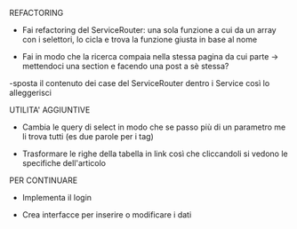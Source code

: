 REFACTORING

- Fai refactoring del ServiceRouter: una sola funzione a cui da un array con i selettori, lo cicla e trova la funzione giusta in base al nome

- Fai in modo che la ricerca compaia nella stessa pagina da cui parte -> mettendoci una section e facendo una post a sè stessa?

-sposta il contenuto dei case del ServiceRouter dentro i Service così lo alleggerisci


UTILITA'  AGGIUNTIVE
- Cambia le query di select in modo che se passo più di un parametro me li trova tutti (es due parole per i tag)

- Trasformare le righe della tabella in link così che cliccandoli si vedono le specifiche dell'articolo


PER CONTINUARE
- Implementa il login

- Crea interfacce per inserire o modificare i dati


